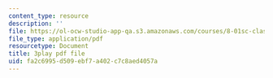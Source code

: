 ```yaml
---
content_type: resource
description: ''
file: https://ol-ocw-studio-app-qa.s3.amazonaws.com/courses/8-01sc-classical-mechanics-fall-2016/fa2c6995d509ebf7a402c7c8aed4057a_PKOhhK7kPi4.pdf
file_type: application/pdf
resourcetype: Document
title: 3play pdf file
uid: fa2c6995-d509-ebf7-a402-c7c8aed4057a
---
```


